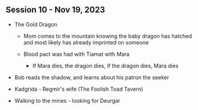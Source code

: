 ## Session 10 - Nov 19, 2023

- The Gold Dragon
    - Mom comes to the mountain knowing the baby dragon has hatched and most likely has already imprinted on someone

    - Blood pact was had with Tiamat with Mara 
        - If Mara dies, the dragon dies, if the dragon dies, Mara dies

- Bob reads the shadow, and learns about his patron the seeker
- Kadgrida - Regmir's wife (The Foolish Toad Tavern)

- Walking to the mines - looking for Deurgar 

